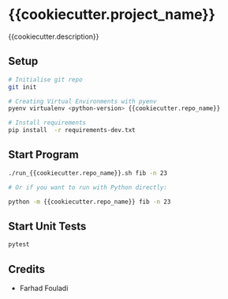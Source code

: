 # {{cookiecutter.project_name}}

{{cookiecutter.description}}

## Setup

```sh
# Initialise git repo
git init

# Creating Virtual Environments with pyenv
pyenv virtualenv <python-version> {{cookiecutter.repo_name}}

# Install requirements
pip install  -r requirements-dev.txt
```

## Start Program

```sh
./run_{{cookiecutter.repo_name}}.sh fib -n 23

# Or if you want to run with Python directly:

python -m {{cookiecutter.repo_name}} fib -n 23
```

## Start Unit Tests

```sh
pytest
```

## Credits

* Farhad Fouladi
